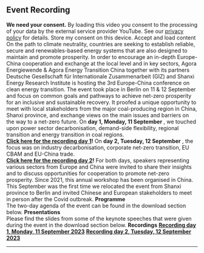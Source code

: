 ##  Event Recording 
**We need your consent.**
By loading this video you consent to the processing of your data by the external service provider YouTube. See our ​[privacy policy](https://www.agora-energiewende.org/privacy-policy)​ for details.
Store my consent on this device.
Accept and load content
On the path to climate neutrality, countries are seeking to establish reliable, secure and renewables-based energy systems that are also designed to maintain and promote prosperity. In order to encourage an in-depth Europe-China cooperation and exchange at the local level and in key sectors, Agora Energiewende & Agora Energy Transition China together with its partners Deutsche Gesellschaft für Internationale Zusammenarbeit (GIZ) and Shanxi Energy Research Institute is hosting the 3rd Europe-China conference on clean energy transition.
The event took place in Berlin on 11 & 12 September and focus on common goals and pathways to achieve net-zero prosperity for an inclusive and sustainable recovery. It proofed a unique opportunity to meet with local stakeholders from the major coal-producing region in China, Shanxi province, and exchange views on the main issues and barriers on the way to a net-zero future.
On **day 1, Monday, 11 September** , we touched upon power sector decarbonisation, demand-side flexibility, regional transition and energy transition in coal regions.  
[**Click here for the recording day 1**](https://youtu.be/XQrlGQBFnRg)**!**
On **day 2, Tuesday, 12 September** , the focus was on industry decarbonisation, corporate net-zero transition, EU CBAM and EU-China trade.  
[**Click here for the recording day 2**](https://youtu.be/GEMwdDVaVSc)**!**
For both days, speakers representing various sectors from Europe and China were invited to share their insights and to discuss opportunities for cooperation to promote net-zero prosperity.
Since 2021, this annual workshop has been organised in China. This September was the first time we relocated the event from Shanxi province to Berlin and invited Chinese and European stakeholders to meet in person after the Covid outbreak.
**Programme**  
The two-day agenda of the event can be found in the download section below.
**Presentations**  
Please find the slides from some of the keynote speeches that were given during the event in the download section below.
**Recordings**
[**Recording day 1, Monday, 11 September 2023**](https://youtu.be/XQrlGQBFnRg)
[**Recording day 2, Tuesday, 12 September 2023**](https://youtu.be/GEMwdDVaVSc)
***